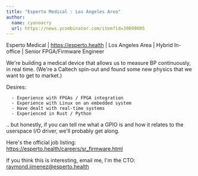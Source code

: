 ```yaml
---
title: "Esperto Medical : Los Angeles Area"
author:
  name: cyanoacry
  url: https://news.ycombinator.com/item?id=39899005
---
```

Esperto Medical | <a href="https:&#x2F;&#x2F;esperto.health" rel="nofollow">https:&#x2F;&#x2F;esperto.health</a> | Los Angeles Area | Hybrid In-office | Senior FPGA&#x2F;Firmware Engineer

We&#x27;re building a medical device that allows us to measure BP continuously, in real time. (We&#x27;re a Caltech spin-out and found some new physics that we want to get to market.)

Desires:

<pre><code>  - Experience with FPGAs &#x2F; FPGA integration
  - Experience with Linux on an embedded system
  - Have dealt with real-time systems
  - Experienced in Rust &#x2F; Python
</code></pre>
.. but honestly, if you can tell me what a GPIO is and how it relates to the userspace I&#x2F;O driver, we&#x27;ll probably get along.

Here&#x27;s the official job listing: <a href="https:&#x2F;&#x2F;esperto.health&#x2F;careers&#x2F;sr_firmware.html" rel="nofollow">https:&#x2F;&#x2F;esperto.health&#x2F;careers&#x2F;sr_firmware.html</a>

If you think this is interesting, email me, I&#x27;m the CTO: raymond.jimenez@esperto.health
